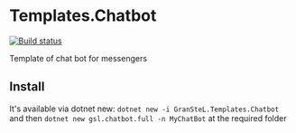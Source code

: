 # Templates.Chatbot
[![Build status](https://ci.appveyor.com/api/projects/status/qg4xlrtr32vxmrad?svg=true)](https://ci.appveyor.com/project/granstel/templates-chatbot/)

Template of chat bot for messengers

Install
-------
It's available via dotnet new:
`dotnet new -i GranSteL.Templates.Chatbot`
and then `dotnet new gsl.chatbot.full -n MyChatBot` at the required folder
